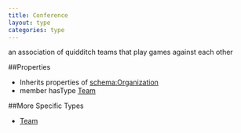 ```yaml
---
title: Conference
layout: type
categories: type
---
```


an association of quidditch teams that play games against each other

##Properties

*   Inherits properties of [schema:Organization](http://schema.org/Organization)
*   member hasType [Team](Team)

##More Specific Types

*   [Team](Team)
